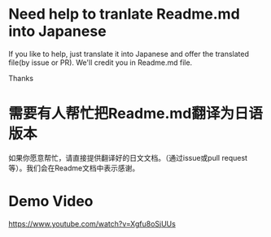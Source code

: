 # Need help to tranlate Readme.md into Japanese

If you like to help, just translate it into Japanese and offer the translated file(by issue or PR). We'll credit you in Readme.md file.  

Thanks  

# 需要有人帮忙把Readme.md翻译为日语版本

如果你愿意帮忙，请直接提供翻译好的日文文档。（通过issue或pull request等）。我们会在Readme文档中表示感谢。

# Demo Video
https://www.youtube.com/watch?v=Xgfu8oSjUUs
